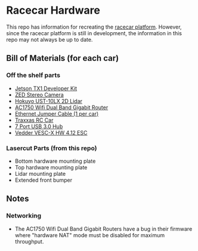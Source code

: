 Racecar Hardware
================

This repo has information for recreating the [racecar platform][racecarHomepage]. However, since the racecar platform is still in development, the information in this repo may not always be up to date.

## Bill of Materials (for each car)

### Off the shelf parts
* [Jetson TX1 Developer Kit](http://www.nvidia.com/object/jetson-tx1-dev-kit.html)
* [ZED Stereo Camera](https://www.stereolabs.com/)
* [Hokuyo UST-10LX 2D Lidar](https://acroname.com/products/HOKUYO-UST-10LX-LASER?sku=R359-UST-10LX) 
* [AC1750 Wifi Dual Band Gigabit Router](https://www.amazon.com/TP-Link-Archer-C7-Wireless-Gigabit/dp/B00BUSDVBQ)
* [Ethernet Jumper Cable (1 per car)](https://www.amazon.com/gp/product/B00EEK1114/ref=od_aui_detailpages00?ie=UTF8&psc=1)
* [Traxxas RC Car](https://www.amazon.com/Traxxas-Slash-Brushless-Course-Platinum/dp/B00A0KQH84)
* [7 Port USB 3.0 Hub](https://www.amazon.com/AmazonBasics-Port-USB-Power-Adapter/dp/B00E6GX4BG)
* [Vedder VESC-X HW 4.12 ESC](http://www.enertionboards.com/electric-skateboard-parts/vesc-x-programmable-brushless-motor-controller/)

### Lasercut Parts (from this repo)

* Bottom hardware mounting plate
* Top hardware mounting plate
* Lidar mounting plate
* Extended front bumper

## Notes

### Networking

* The AC1750 Wifi Dual Band Gigabit Routers have a bug in their firmware where "hardware NAT" mode must be disabled for maximum throughput.


[racecarHomepage]: http://racecar.mit.edu/
